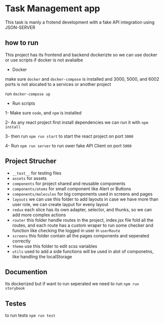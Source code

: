 # Task Management app

This task is manly a frotend development with a fake API integration using JSON-SERVER


## how to run

This project has its frontend and backend dockerizte so we can use docker or use scripts if docker is not avalialbe

- Docker

make sure `docker` and `docker-compose` is installed and 3000, 5000, and 6002 ports is not alocated to a services or another project

run `docker-compose up`

- Run scripts

1- Make sure `node`, and `npm` is installed

2- As any react project first install dependencies we can run it with `npm install`

3- then run `npm run start` to start the react project on port `3000`

4- Run `npm run server` to run ower fake API Client on port `5000`

## Project Strucher

- `__test__` for testing files
- `assets` for assets
- `components` for project shared and reusable components
- `components/atoms` for small component like Alert or Buttons
- `components/molecules` for big components used in screens and pages
- `layouts` we can use this folder to add layouts in case we have more than user role, we can create layput for eveny layout
- `redux` each slice has its own adapter, selector, and thunks, so we can add more complex actions
- `router` this folder handle routes in the project, index.jsx file fold all the routes, and each route has a custom wraper to run some checker and function like checking the logged in user in `userRoute`
- `screens` this folder contain all the pages components and seperated correctly
- `theme` use this folder to edit scss variables
- `utils` used to add a side functions will be used in alot of componetns, like handling the localStorage



## Documention

Its dockerized but if want to run seperated we need to run `npm run storybook`

## Testes

to run tests `npm run test`